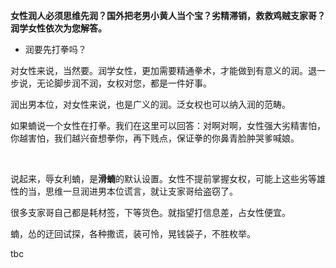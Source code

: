 **女性润人必须思维先润？国外把老男小黄人当个宝？劣精滞销，救救鸡贼支家哥？润学女性依次为您解答。**

- 润要先打拳吗？

对女性来说，当然要。润学女性，更加需要精通拳术，才能做到有意义的润。退一步说，无论脚步润不润，女权对您，都是一件好事。

润出男本位，对女性来说，也是广义的润。泛女权也可以纳入润的范畴。

如果蝻说一个女性在打拳。我们在这里可以回答：对啊对啊，女性强大劣精害怕，你越害怕，我们越兴奋想拳你，再下贱点，保证拳的你鼻青脸肿哭爹喊娘。

</br>

说起来，辱女利蝻，是**滑蝻**的默认设置。女性不提前掌握女权，可能上这些劣等雄性的当，思维一旦润进男本位谎言，就让支家哥给盗窃了。

很多支家哥自己都是耗材签，下等货色。就指望打信息差，占女性便宜。

蝻，怂的迂回试探，各种撒谎，装可怜，晃钱袋子，不胜枚举。

tbc
